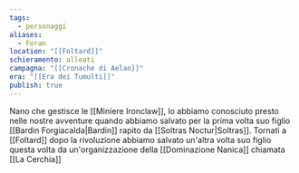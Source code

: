 ```yaml
---
tags:
  - personaggi
aliases:
  - Foran
location: "[[Foltard]]"
schieramento: alleati
campagna: "[[Cronache di Aelan]]"
era: "[[Era dei Tumulti]]"
publish: true
---
```

Nano che gestisce le [[Miniere Ironclaw]], lo abbiamo conosciuto presto nelle nostre avventure quando abbiamo salvato per la prima volta suo figlio [[Bardin Forgiacalda|Bardin]] rapito da [[Soltras Noctur|Soltras]]. Tornati a [[Foltard]] dopo la rivoluzione abbiamo salvato un'altra volta suo figlio questa volta da un'organizzazione della [[Dominazione Nanica]] chiamata [[La Cerchia]] 